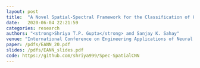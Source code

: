 ```yaml
---
layout: post
title:  "A Novel Spatial-Spectral Framework for the Classification of Hyperspectral Satellite Imagery"
date:   2020-06-04 22:21:59
categories: research
authors: "<strong>Shriya T.P. Gupta</strong> and Sanjay K. Sahay"
venue: "International Conference on Engineering Applications of Neural Networks (EANN). Halkidiki, Greece. Springer, 2020"
paper: /pdfs/EANN_20.pdf
slides: /pdfs/EANN_slides.pdf
code: https://github.com/shriya999/Spec-SpatialCNN
---
```

